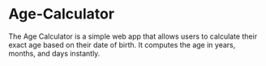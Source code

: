 # Age-Calculator

The Age Calculator is a simple web app that allows users to calculate their exact age based on their date of birth. It computes the age in years, months, and days instantly.


